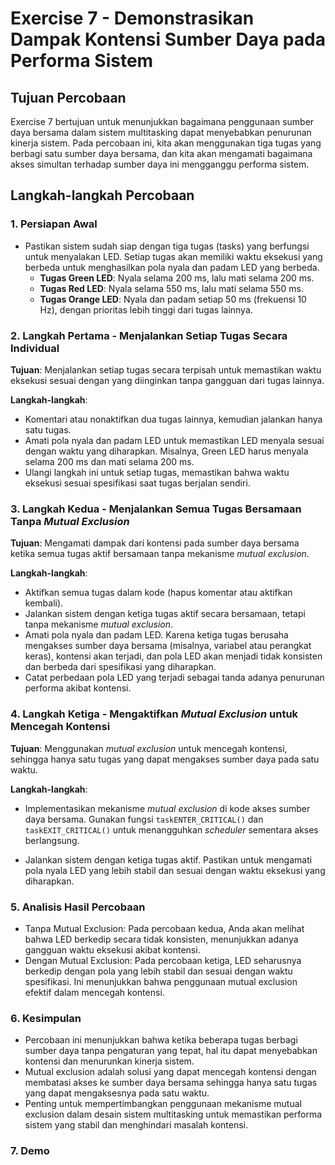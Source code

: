 # Exercise 7 - Demonstrasikan Dampak Kontensi Sumber Daya pada Performa Sistem

## Tujuan Percobaan
Exercise 7 bertujuan untuk menunjukkan bagaimana penggunaan sumber daya bersama dalam sistem multitasking dapat menyebabkan penurunan kinerja sistem. Pada percobaan ini, kita akan menggunakan tiga tugas yang berbagi satu sumber daya bersama, dan kita akan mengamati bagaimana akses simultan terhadap sumber daya ini mengganggu performa sistem.

## Langkah-langkah Percobaan

### 1. Persiapan Awal
- Pastikan sistem sudah siap dengan tiga tugas (tasks) yang berfungsi untuk menyalakan LED. Setiap tugas akan memiliki waktu eksekusi yang berbeda untuk menghasilkan pola nyala dan padam LED yang berbeda.
  - **Tugas Green LED**: Nyala selama 200 ms, lalu mati selama 200 ms.
  - **Tugas Red LED**: Nyala selama 550 ms, lalu mati selama 550 ms.
  - **Tugas Orange LED**: Nyala dan padam setiap 50 ms (frekuensi 10 Hz), dengan prioritas lebih tinggi dari tugas lainnya.

### 2. Langkah Pertama - Menjalankan Setiap Tugas Secara Individual
**Tujuan**: Menjalankan setiap tugas secara terpisah untuk memastikan waktu eksekusi sesuai dengan yang diinginkan tanpa gangguan dari tugas lainnya.

**Langkah-langkah**:
- Komentari atau nonaktifkan dua tugas lainnya, kemudian jalankan hanya satu tugas.
- Amati pola nyala dan padam LED untuk memastikan LED menyala sesuai dengan waktu yang diharapkan. Misalnya, Green LED harus menyala selama 200 ms dan mati selama 200 ms.
- Ulangi langkah ini untuk setiap tugas, memastikan bahwa waktu eksekusi sesuai spesifikasi saat tugas berjalan sendiri.

### 3. Langkah Kedua - Menjalankan Semua Tugas Bersamaan Tanpa *Mutual Exclusion*
**Tujuan**: Mengamati dampak dari kontensi pada sumber daya bersama ketika semua tugas aktif bersamaan tanpa mekanisme *mutual exclusion*.

**Langkah-langkah**:
- Aktifkan semua tugas dalam kode (hapus komentar atau aktifkan kembali).
- Jalankan sistem dengan ketiga tugas aktif secara bersamaan, tetapi tanpa mekanisme *mutual exclusion*.
- Amati pola nyala dan padam LED. Karena ketiga tugas berusaha mengakses sumber daya bersama (misalnya, variabel atau perangkat keras), kontensi akan terjadi, dan pola LED akan menjadi tidak konsisten dan berbeda dari spesifikasi yang diharapkan.
- Catat perbedaan pola LED yang terjadi sebagai tanda adanya penurunan performa akibat kontensi.

### 4. Langkah Ketiga - Mengaktifkan *Mutual Exclusion* untuk Mencegah Kontensi
**Tujuan**: Menggunakan *mutual exclusion* untuk mencegah kontensi, sehingga hanya satu tugas yang dapat mengakses sumber daya pada satu waktu.

**Langkah-langkah**:
- Implementasikan mekanisme *mutual exclusion* di kode akses sumber daya bersama. Gunakan fungsi `taskENTER_CRITICAL()` dan `taskEXIT_CRITICAL()` untuk menangguhkan *scheduler* sementara akses berlangsung.
  
- Jalankan sistem dengan ketiga tugas aktif. Pastikan untuk mengamati pola nyala LED yang lebih stabil dan sesuai dengan waktu eksekusi yang diharapkan.
### 5. Analisis Hasil Percobaan
- Tanpa Mutual Exclusion: Pada percobaan kedua, Anda akan melihat bahwa LED berkedip secara tidak konsisten, menunjukkan adanya gangguan waktu eksekusi akibat kontensi.
- Dengan Mutual Exclusion: Pada percobaan ketiga, LED seharusnya berkedip dengan pola yang lebih stabil dan sesuai dengan waktu spesifikasi. Ini menunjukkan bahwa penggunaan mutual exclusion efektif dalam mencegah kontensi.
### 6. Kesimpulan
- Percobaan ini menunjukkan bahwa ketika beberapa tugas berbagi sumber daya tanpa pengaturan yang tepat, hal itu dapat menyebabkan kontensi dan menurunkan kinerja sistem.
- Mutual exclusion adalah solusi yang dapat mencegah kontensi dengan membatasi akses ke sumber daya bersama sehingga hanya satu tugas yang dapat mengaksesnya pada satu waktu.
- Penting untuk mempertimbangkan penggunaan mekanisme mutual exclusion dalam desain sistem multitasking untuk memastikan performa sistem yang stabil dan menghindari masalah kontensi.

### 7. Demo
